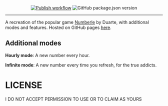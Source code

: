 <div align="center">
  <a href="https://BrendanDenzel.github.io/wordle/" ><img src="https://github.com/BrendanDenzel/wordle/workflows/Publish/badge.svg?branch=main" alt="Publish workflow"/></a>
  <img src="https://img.shields.io/github/package-json/v/BrendanDenzel/wordle" alt="GitHub package.json version" />
</div>

---
A recreation of the popular game [Numberle](https://dduarte.github.io/numberle/) by Duarte, with additional modes and features.
Hosted on GitHub pages [here](https://BrendanDenzel.github.io/wordle/).

## Additional modes
**Hourly mode**: A new number every hour.

**Infinite mode**: A new number every time you refresh, for the true addicts.



# LICENSE
I DO NOT ACCEPT PERMISSION TO USE OR TO CLAIM AS YOURS
